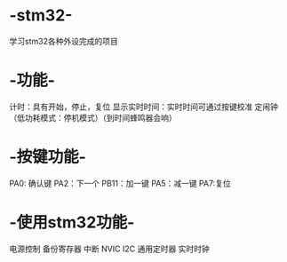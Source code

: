 # -stm32-
学习stm32各种外设完成的项目
# -功能-
计时：具有开始，停止，复位
显示实时时间：实时时间可通过按键校准
定闹钟（低功耗模式：停机模式）（到时间蜂鸣器会响）
# -按键功能-
PA0: 确认键
PA2：下一个
PB11：加一键
PA5：减一键
PA7:复位
# -使用stm32功能-
电源控制 备份寄存器 中断 NVIC I2C 通用定时器 实时时钟
